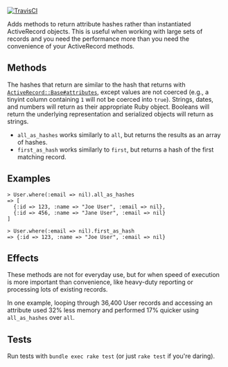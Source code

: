 [![TravisCI](https://secure.travis-ci.org/tstmedia/find_as_hashes.png "TravisCI")](http://travis-ci.org/tstmedia/find_as_hashes "Travis-CI FindAsHashes")

Adds methods to return attribute hashes rather than instantiated
ActiveRecord objects. This is useful when working with large sets of
records and you need the performance more than you need the convenience
of your ActiveRecord methods.

## Methods

The hashes that return are similar to the hash that returns with
[`ActiveRecord::Base#attributes`][attrs_method], except values are not
coerced (e.g., a tinyint column containing `1` will not be coerced into
`true`). Strings, dates, and numbers will return as their appropriate
Ruby object. Booleans will return the underlying representation and
serialized objects will return as strings.

* `all_as_hashes` works similarly to `all`, but returns the results as
  an array of hashes.
* `first_as_hash` works similarly to `first`, but returns a hash of the
  first matching record.

[attrs_method]:http://api.rubyonrails.org/classes/ActiveRecord/Base.html#method-i-attributes

## Examples

    > User.where(:email => nil).all_as_hashes
    => [
      {:id => 123, :name => "Joe User", :email => nil},
      {:id => 456, :name => "Jane User", :email => nil}
    ]

    > User.where(:email => nil).first_as_hash
    => {:id => 123, :name => "Joe User", :email => nil}

## Effects

These methods are not for everyday use, but for when speed of execution
is more important than convenience, like heavy-duty reporting or
processing lots of existing records.

In one example, looping through 36,400 User records and accessing an
attribute used 32% less memory and performed 17% quicker using
`all_as_hashes` over `all`.

## Tests

Run tests with `bundle exec rake test` (or just `rake test` if you're
daring).
